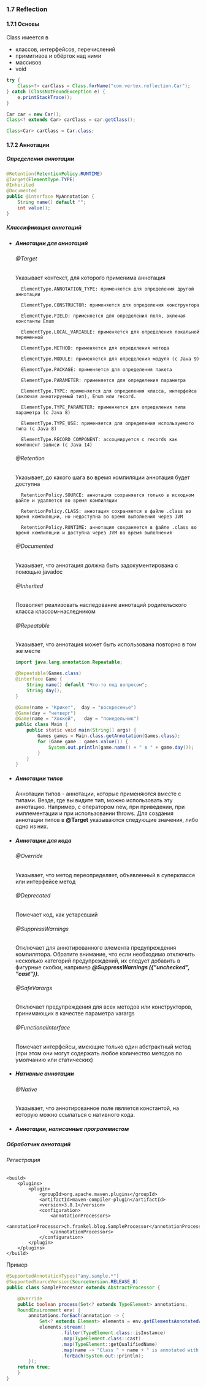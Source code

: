 ### 1.7 Reflection

#### 1.7.1 Основы
Class имеется в 
-   классов, интерфейсов, перечислений
-   примитивов и обёрток над ними
-   массивов
-   void

```java
try {
    Class<?> carClass = Class.forName("com.vertex.reflection.Car");
} catch (ClassNotFoundException e) {
    e.printStackTrace();
}

Car car = new Car();
Class<? extends Car> carClass = car.getClass();

Class<Car> carClass = Car.class;
```


#### 1.7.2 Аннотации 
##### Определения аннотации
```java
@Retention(RetentionPolicy.RUNTIME)
@Target(ElementType.TYPE)
@Inherited
@Documented
public @interface MyAnnotation {
    String name() default "";
    int value();
}
```

##### Классификация аннотаций 
- ##### Аннотации для аннотаций

    ###### @Target
    
    Указывает контекст, для которого применима аннотация 
    
        ElementType.ANNOTATION_TYPE: применяется для определения другой аннотации
    
        ElementType.CONSTRUCTOR: применяется для определения конструктора
    
        ElementType.FIELD: применяется для определения поля, включая константы Enum
    
        ElementType.LOCAL_VARIABLE: применяется для определения локальной переменной
    
        ElementType.METHOD: применяется для определения метода
    
        ElementType.MODULE: применяется для определения модуля (с Java 9)
    
        ElementType.PACKAGE: применяется для определения пакета
    
        ElementType.PARAMETER: применяется для определения параметра
    
        ElementType.TYPE: применяется для определения класса, интерфейса (включая аннотируемый тип), Enum или record.
    
        ElementType.TYPE_PARAMETER: применяется для определения типа параметра (с Java 8)
    
        ElementType.TYPE_USE: применяется для определения используемого типа (с Java 8)
    
        ElementType.RECORD_COMPONENT: ассоциируется с records как компонент записи (с Java 14)
        
    ###### @Retention
    Указывает, до какого шага во время компиляции аннотация будет доступна

        RetentionPolicy.SOURCE: аннотация сохраняется только в исходном файле и удаляется во время компиляции
    
        RetentionPolicy.CLASS: аннотация сохраняется в файле .class во время компиляции, но недоступна во время выполнения через JVM
    
        RetentionPolicy.RUNTIME: аннотация сохраняется в файле .class во время компиляции и доступна через JVM во время выполнения

    
    ###### @Documented
    Указывает, что аннотация должна быть задокументирована с помощью javadoc
    
    ###### @Inherited
    Позволяет реализовать наследование аннотаций родительского класса классом-наследником
    
    ###### @Repeatable
    Указывает, что аннотация может быть использована повторно в том же месте
    ```java
    import java.lang.annotation.Repeatable;
    
    @Repeatable(Games.class)
    @interface Game {
        String name() default "Что-то под вопросом";
        String day();
    }
    ```
    ```java
    @Game(name = "Крикет",  day = "воскресенье")
    @Game(day = "четверг")
    @Game(name = "Хоккей",   day = "понедельник")
    public class Main {
        public static void main(String[] args) {
            Games games = Main.class.getAnnotation(Games.class);
    	    for (Game game : games.value()) {
                System.out.println(game.name() + " в " + game.day());
    	    }
        }
    }
    ```

- ##### Аннотации типов 
    Аннотации типов - аннотации, которые применяются вместе с типами. Везде, где вы видите тип, можно использовать эту аннотацию. Например, с оператором new, при приведении, при имплементации и при использовании throws. Для создания аннотации типов в **@Target** указываются следующие значения, либо одно из них.

- ##### Аннотации для кода

    ###### @Override
    Указывает, что метод переопределяет, объявленный в суперклассе или интерфейсе метод
    
    ###### @Deprecated
    Помечает код, как устаревший
    
    ###### @SuppressWarnings
    Отключает для аннотированного элемента предупреждения компилятора. Обратите внимание, что если необходимо отключить несколько категорий предупреждений, их следует добавить в фигурные скобки, например 
    ***@SuppressWarnings ({"unchecked", "cast"}).***
    
    ###### @SafeVarargs
    Отключает предупреждения для всех методов или конструкторов, принимающих в качестве параметра varargs
    
    ###### @FunctionalInterface
    Помечает интерфейсы, имеющие только один абстрактный метод (при этом они могут содержать любое количество методов по умолчанию или статических)

- ##### Нативные аннотации
    ###### @Native
    Указывает, что аннотированное поле является константой, на которую можно ссылаться с нативного кода. 

- ##### Аннотации, написанные программистом 

##### Обработчик аннотаций
###### Регистрация
```maven
<build>
    <plugins>
        <plugin>
            <groupId>org.apache.maven.plugins</groupId>
            <artifactId>maven-compiler-plugin</artifactId>
            <version>3.8.1</version>
            <configuration>
                <annotationProcessors>
                    <annotationProcessor>ch.frankel.blog.SampleProcessor</annotationProcessor>
                </annotationProcessors>
            </configuration>
        </plugin>
    </plugins>
</build>
```
Пример
```java
@SupportedAnnotationTypes("any.sample.*")                                          
@SupportedSourceVersion(SourceVersion.RELEASE_8)
public class SampleProcessor extends AbstractProcessor {

    @Override
    public boolean process(Set<? extends TypeElement> annotations,                    
    RoundEnvironment env) {
        annotations.forEach(annotation -> {                                           
            Set<? extends Element> elements = env.getElementsAnnotatedWith(annotation);
            elements.stream()
                    .filter(TypeElement.class::isInstance)                            
                    .map(TypeElement.class::cast)                                    
                    .map(TypeElement::getQualifiedName)                               
                    .map(name -> "Class " + name + " is annotated with " +         annotation.getQualifiedName())
                    .forEach(System.out::println);
        });
    return true;
    }
}
```
